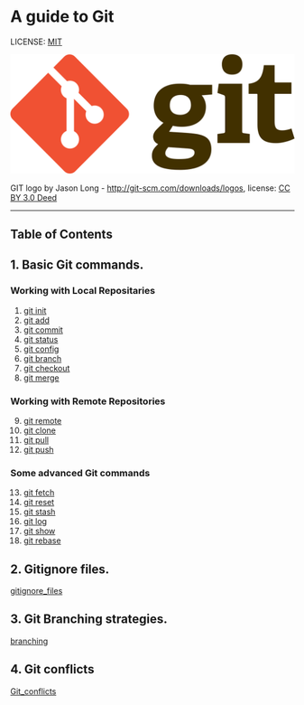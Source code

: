 # A guide to Git



LICENSE: [MIT](./licenses.md)

![git logo](./assets/Git-logo.svg.png)

GIT logo by Jason Long - http://git-scm.com/downloads/logos, 
license: [CC BY 3.0 Deed](https://creativecommons.org/licenses/by/3.0/deed.en)


------------------------
## Table of Contents 

## 1. Basic Git commands.  


###  Working with Local Repositaries  

1. [git init](./init.md)
2. [git add](./add.md)
3. [git commit](./commit.md)
4. [git status](./status.md)
5. [git config](./config.md)
6. [git branch](./branch.md)
7. [git checkout](./checkout.md)
8. [git merge](./merge.md)

### Working with Remote Repositories

9. [git remote](./remote.md)
10. [git clone](./clone.md)
11. [git pull](./pull.md)
12. [git push](./push.md)

### Some advanced Git commands

13. [git fetch](./fetch.md) 
14. [git reset](./reset.md)
15. [git stash](./stash.md)
16. [git log](./log.md)
17. [git show](./show.md)
18. [git rebase](rebase.md)

## 2. Gitignore files.

[gitignore_files](./gitignore_files)

## 3. Git Branching strategies.

[branching](./branching.md)

## 4. Git conflicts

[Git_conflicts](./conflicts.md)




















